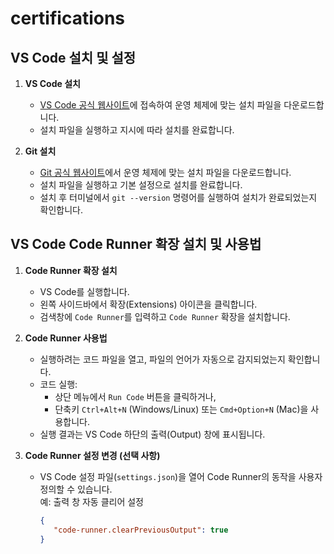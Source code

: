 # certifications
## VS Code 설치 및 설정

1. **VS Code 설치**  
    - [VS Code 공식 웹사이트](https://code.visualstudio.com/)에 접속하여 운영 체제에 맞는 설치 파일을 다운로드합니다.
    - 설치 파일을 실행하고 지시에 따라 설치를 완료합니다.

2. **Git 설치**  
    - [Git 공식 웹사이트](https://git-scm.com/)에서 운영 체제에 맞는 설치 파일을 다운로드합니다.
    - 설치 파일을 실행하고 기본 설정으로 설치를 완료합니다.
    - 설치 후 터미널에서 `git --version` 명령어를 실행하여 설치가 완료되었는지 확인합니다.

## VS Code Code Runner 확장 설치 및 사용법

1. **Code Runner 확장 설치**  
    - VS Code를 실행합니다.
    - 왼쪽 사이드바에서 확장(Extensions) 아이콘을 클릭합니다.
    - 검색창에 `Code Runner`를 입력하고 `Code Runner` 확장을 설치합니다.

2. **Code Runner 사용법**  
    - 실행하려는 코드 파일을 열고, 파일의 언어가 자동으로 감지되었는지 확인합니다.
    - 코드 실행:  
      - 상단 메뉴에서 `Run Code` 버튼을 클릭하거나,  
      - 단축키 `Ctrl+Alt+N` (Windows/Linux) 또는 `Cmd+Option+N` (Mac)을 사용합니다.
    - 실행 결과는 VS Code 하단의 출력(Output) 창에 표시됩니다.

3. **Code Runner 설정 변경 (선택 사항)**  
    - VS Code 설정 파일(`settings.json`)을 열어 Code Runner의 동작을 사용자 정의할 수 있습니다.  
      예: 출력 창 자동 클리어 설정  
      ```json
      {
         "code-runner.clearPreviousOutput": true
      }
      ```